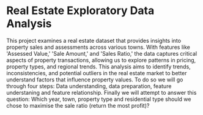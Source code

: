 # Real Estate Exploratory Data Analysis
This project examines a real estate dataset that provides insights into property sales and assessments across various towns. With features like 'Assessed Value,' 'Sale Amount,' and 'Sales Ratio,' the data captures critical aspects of property transactions, allowing us to explore patterns in pricing, property types, and regional trends. This analysis aims to identify trends, inconsistencies, and potential outliers in the real estate market to better understand factors that influence property values.
To do so we will go through four steps: Data understanding, data preparation, feature understaning and feature relationship.
Finally we will attempt to answer this question: Which year, town, property type and residential type should we chose to maximise the sale ratio (return the most profit)?
